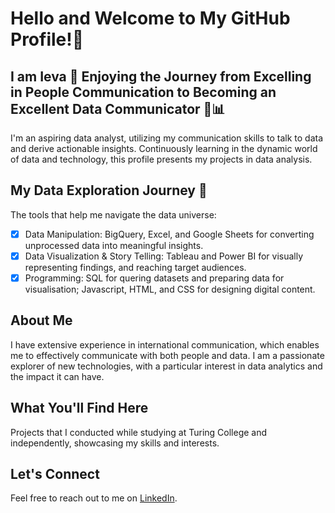 # Hello and Welcome to My GitHub Profile!👋
## I am Ieva 🌙 Enjoying the Journey from Excelling in People Communication to Becoming an Excellent Data Communicator 🚀📊

I'm an aspiring data analyst, utilizing my communication skills to talk to data and derive actionable insights. Continuously learning in the dynamic world of data and technology, this profile presents my projects in data analysis.

## My Data Exploration Journey 🌟
The tools that help me navigate the data universe:
- [x] Data Manipulation: BigQuery, Excel, and Google Sheets for converting unprocessed data into meaningful insights.
- [x] Data Visualization & Story Telling: Tableau and Power BI for visually representing findings, and reaching target audiences.
- [x] Programming: SQL for quering datasets and preparing data for visualisation; Javascript, HTML, and CSS for designing digital content.

## About Me
I have extensive experience in international communication, which enables me to effectively communicate with both people and data.
I am a passionate explorer of new technologies, with a particular interest in data analytics and the impact it can have.

## What You'll Find Here
Projects that I conducted while studying at Turing College and independently, showcasing my skills and interests.

## Let's Connect
Feel free to reach out to me on [LinkedIn](https://www.linkedin.com/in/ieva-kosait%C4%97-5ab8381b6/).
